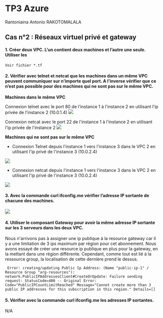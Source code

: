 # TP3 Azure

Rantoniaina Antonio RAKOTOMALALA

## Cas n°2 : Réseaux virtuel privé et gateway

#### 1. Créer deux VPC. L’un contient deux machines et l’autre une seule. Utiliser les
```Voir fichier *.tf```

#### 2. Vérifier avec telnet et netcat que les machines dans un même VPC peuvent communiquer sur n’importe quel port. A l’inverse vérifier que ce n’est pas possible pour des machines qui ne sont pas sur le même VPC.

**Machines dans le même VPC**

Connexion telnet avec le port 80 de l'instance 1 à l'instance 2 en utilisant l'ip privée de l'instance 2 (10.0.1.4)
![](https://i.imgur.com/q3pYz0b.png)

Connexion netcat avec le port 22 de l'instance 1 à l'instance 2 en utilisant l'ip privée de l'instance 2
![](https://i.imgur.com/aXKtGrI.png)

**Machines qui ne sont pas sur le même VPC**
* Connexion Telnet depuis l'instance 1 vers l'instance 3 dans le VPC 2 en utilisant l'ip privé de l'instance 3 (10.0.2.4)

![](https://i.imgur.com/MhhZdeu.png)

* Connexion netcat depuis l'instance 1 vers l'instance 3 dans le VPC 2 en utilisant l'ip privé de l'instance 3 (10.0.2.4)

![](https://i.imgur.com/az8IDnD.png)




#### 3. Avec la commande curl ifconfig.me vérifier l’adresse IP sortante de chacune des machines.

![](https://i.imgur.com/zO4kXgW.png)


#### 4. Utiliser le composant Gateway pour avoir la même adresse IP sortante sur les 3 serveurs dans les deux VPC.

Nous n'arrivons pas à assigner une ip publique à la resource gateway car il y a une limitation de 3 ips maximum par région pour cet abonnement.
Nous avons essayé de créer une resource ip publique en plus pour la gateway, en la mettant dans une région différente.
Cependant, comme tout est lié à la ressource group, la localisation de cette dernière prend le dessus.

```
 Error: creating/updating Public Ip Address: (Name "public-ip-1" / Resource Group "arg-resources"): network.PublicIPAddressesClient#CreateOrUpdate: Failure sending request: StatusCode=400 -- Original Error: Code="PublicIPCountLimitReached" Message="Cannot create more than 3 public IP addresses for this subscription in this region." Details=[]
```

#### 5. Vérifier avec la commande curl ifconfig.me les adresses IP sortantes.
N/A
